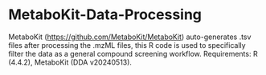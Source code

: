 # MetaboKit-Data-Processing

MetaboKit (https://github.com/MetaboKit/MetaboKit) auto-generates .tsv files after processing the .mzML files, this R code is used to specifically filter the data as a general compound screening workflow.
Requirements: R (4.4.2), MetaboKit (DDA v20240513).

